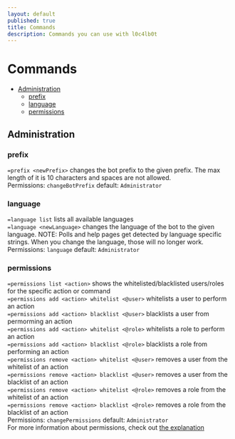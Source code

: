 ```yaml
---
layout: default
published: true
title: Commands
description: Commands you can use with l0c4lb0t
---
```

# Commands
<!-- here should be the quickjump links -->
- [Administration](#administration)
  - [prefix](#prefix)
  - [language](#language)
  - [permissions](#permissions)

## Administration

### prefix
`=prefix <newPrefix>` changes the bot prefix to the given prefix. The max length of it is 10 characters and spaces are not allowed.<br>
Permissions: `changeBotPrefix` default: `Administrator`

### language
`=language list` lists all available languages<br>
`=language <newLanguage>` changes the language of the bot to the given language. NOTE: Polls and help pages get detected by language specific strings. When you change the language, those will no longer work.<br>
Permissions: `language` default: `Administrator`

### permissions
`=permissions list <action>` shows the whitelisted/blacklisted users/roles for the specific action or command<br>
`=permissions add <action> whitelist <@user>` whitelists a user to perform an action<br>
`=permissions add <action> blacklist <@user>` blacklists a user from permorming an action<br>
`=permissions add <action> whitelist <@role>` whitelists a role to perform an action<br>
`=permissions add <action> blacklist <@role>` blacklists a role from performing an action<br>
`=permissions remove <action> whitelist <@user>` removes a user from the whitelist of an action<br>
`=permissions remove <action> blacklist <@user>` removes a user from the blacklist of an action<br>
`=permissions remove <action> whitelist <@role>` removes a role from the whitelist of an action<br>
`=permissions remove <action> blacklist <@role>` removes a role from the blacklist of an action<br>
Permissions: `changePermissions` default: `Administrator`<br>
For more information about permissions, check out [the explanation](./permissionManagement.html)
